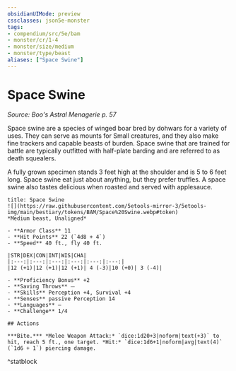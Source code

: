 ```yaml
---
obsidianUIMode: preview
cssclasses: json5e-monster
tags:
- compendium/src/5e/bam
- monster/cr/1-4
- monster/size/medium
- monster/type/beast
aliases: ["Space Swine"]
---
```

# Space Swine
*Source: Boo's Astral Menagerie p. 57*  

Space swine are a species of winged boar bred by dohwars for a variety of uses. They can serve as mounts for Small creatures, and they also make fine trackers and capable beasts of burden. Space swine that are trained for battle are typically outfitted with half-plate barding and are referred to as death squealers.

A fully grown specimen stands 3 feet high at the shoulder and is 5 to 6 feet long. Space swine eat just about anything, but they prefer truffles. A space swine also tastes delicious when roasted and served with applesauce.

```ad-statblock
title: Space Swine
![](https://raw.githubusercontent.com/5etools-mirror-3/5etools-img/main/bestiary/tokens/BAM/Space%20Swine.webp#token)
*Medium beast, Unaligned*

- **Armor Class** 11
- **Hit Points** 22 (`4d8 + 4`)
- **Speed** 40 ft., fly 40 ft.

|STR|DEX|CON|INT|WIS|CHA|
|:---:|:---:|:---:|:---:|:---:|:---:|
|12 (+1)|12 (+1)|12 (+1)| 4 (-3)|10 (+0)| 3 (-4)|

- **Proficiency Bonus** +2
- **Saving Throws** ⏤
- **Skills** Perception +4, Survival +4
- **Senses** passive Perception 14
- **Languages** —
- **Challenge** 1/4

## Actions

***Bite.*** *Melee Weapon Attack:* `dice:1d20+3|noform|text(+3)` to hit, reach 5 ft., one target. *Hit:* `dice:1d6+1|noform|avg|text(4)` (`1d6 + 1`) piercing damage.
```
^statblock